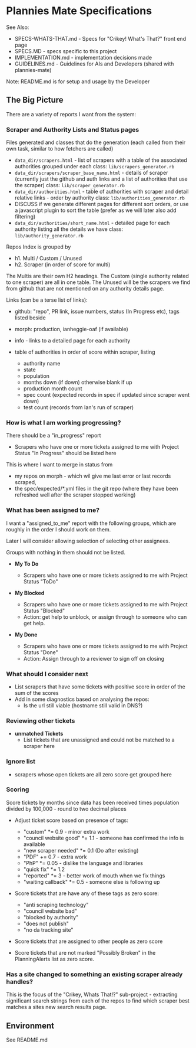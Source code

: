 # Plannies Mate Specifications

See Also:

- SPECS-WHATS-THAT.md - Specs for "Crikey! What's That?" front end page
- SPECS.MD - specs specific to this project
- IMPLEMENTATION.md - implementation decisions made
- GUIDELINES.md - Guidelines for AIs and Developers (shared with plannies-mate)

Note: README.md is for setup and usage by the Developer

## The Big Picture

There are a variety of reports I want from the system:

### Scraper and Authority Lists and Status pages

Files generated and classes that do the generation (each called from their own task, similar to how fetchers are called)

* `data_dir/scrapers.html` - list of scrapers with a table of the associated authorities grouped under each
  class: `lib/scrapers_generator.rb`
* `data_dir/scrapers/scraper_base_name.html` - details of scraper (currently just the github and auth links and a list of
  authorities that use the scraper)
  class: `lib/scraper_generator.rb`
* `data_dir/authorities.html` - table of authorities with scraper and detail relative links - order by authority
  class: `lib/authorities_generator.rb`
* DISCUSS if we generate different pages for different sort orders, or use a javascript plugin to sort the table (prefer
  as we will later also add filtering)
* `data_dir/authorities/short_name.html` - detailed page for each authority listing all the details we have
  class: `lib/authority_generator.rb`

Repos Index is grouped by

* h1. Multi / Custom / Unused
* h2. Scraper (in order of score for multi)

The Multis are their own H2 headings. The Custom (single authority related to one scraper) are all in one table. The
Unused will be the scrapers we find from github that are not mentioned on any authority details page.

Links (can be a terse list of links):

* github: "repo", PR link, issue numbers, status (In Progress etc), tags listed beside
* morph: production, ianheggie-oaf (if available)
* info - links to a detailed page for each authority

* table of authorities in order of score within scraper, listing
    * authority name
    * state
    * population
    * months down (if down) otherwise blank if up
    * production month count
    * spec count (expected records in spec if updated since scraper went down)
    * test count (records from Ian's run of scraper)

### How is what I am working progressing?

There should be a "in_progress" report

* Scrapers who have one or more tickets assigned to me with Project Status "In Progress" should be listed here

This is where I want to merge in status from

* my repos on morph - which wil give me last error or last records scraped,
* the spec/expected/*.yml files in the git repo (where they have been refreshed well after the scraper stopped working)

### What has been assigned to me?

I want a "assigned_to_me" report with the following groups, which are roughly in the order I should work on them.

Later I will consider allowing selection of selecting other assignees.

Groups with nothing in them should not be listed.

* **My To Do**
    * Scrapers who have one or more tickets assigned to me with Project Status "ToDo"

* **My Blocked**
    * Scrapers who have one or more tickets assigned to me with Project Status "Blocked"
    * Action: get help to unblock, or assign through to someone who can get help.

* **My Done**
    * Scrapers who have one or more tickets assigned to me with Project Status "Done"
    * Action: Assign through to a reviewer to sign off on closing

### What should I consider next

* List scrapers that have some tickets with positive score in order of the sum of the scores
* Add in some diagnostics based on analysing the repos:
    * Is the url still viable (hostname still valid in DNS?)

### Reviewing other tickets

* **unmatched Tickets**
    * List tickets that are unassigned and could not be matched to a scraper here

### Ignore list

* scrapers whose open tickets are all zero score get grouped here

### Scoring

Score tickets by months since data has been received times population divided by 100,000 - round to two decimal places

* Adjust ticket score based on presence of tags:
    * "custom" *= 0.9 - minor extra work
    * "council website good" *= 1.1 - someone has confirmed the info is available
    * "new scraper needed" *= 0.1 (Do after existing)
    * "PDF" += 0.7 - extra work
    * "PhP" *= 0.05 - dislike the language and libraries
    * "quick fix" *= 1.2
    * "reported" *= 3 - better work of mouth when we fix things
    * "waiting callback" *= 0.5 - someone else is following up

* Score tickets that are have any of these tags as zero score:
    * "anti scraping technology"
    * "council website bad"
    * "blocked by authority"
    * "does not publish"
    * "no da tracking site"

* Score tickets that are assigned to other people as zero score

* Score tickets that are not marked "Possibly Broken" in the PlanningAlerts list as zero score.

### Has a site changed to something an existing scraper already handles?

This is the focus of the "Crikey, Whats That!?" sub-project - extracting significant search strings from each of the
repos to find which scraper best matches a sites new search results page.

## Environment

See README.md

